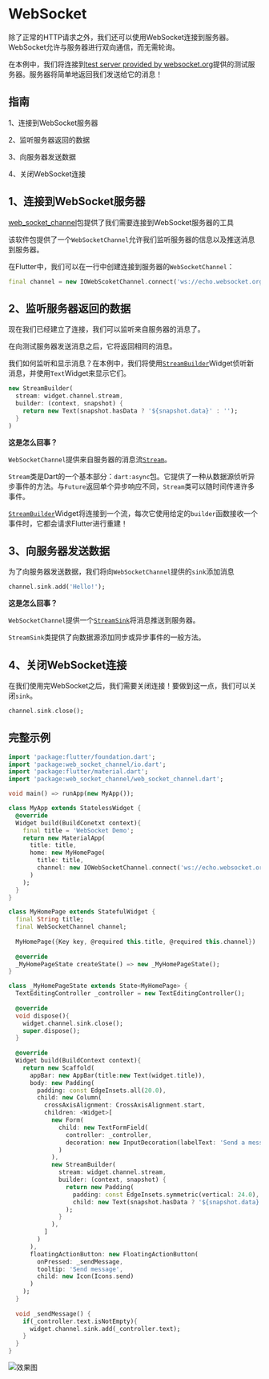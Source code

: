 # WebSocket

除了正常的HTTP请求之外，我们还可以使用WebSocket连接到服务器。WebSocket允许与服务器进行双向通信，而无需轮询。

在本例中，我们将连接到[test server provided by websocket.org](http://www.websocket.org/echo.html)提供的测试服务器。服务器将简单地返回我们发送给它的消息！

## 指南

1、连接到WebSocket服务器

2、监听服务器返回的数据

3、向服务器发送数据

4、关闭WebSocket连接

## 1、连接到WebSocket服务器

[web_socket_channel](https://pub.dartlang.org/packages/web_socket_channel)包提供了我们需要连接到WebSocket服务器的工具

该软件包提供了一个`WebSocketChannel`允许我们监听服务器的信息以及推送消息到服务器。

在Flutter中，我们可以在一行中创建连接到服务器的`WebSocketChannel`：

```dart
final channel = new IOWebScoketChannel.connect('ws://echo.websocket.org');
```

## 2、监听服务器返回的数据

现在我们已经建立了连接，我们可以监听来自服务器的消息了。

在向测试服务器发送消息之后，它将返回相同的消息。

我们如何监听和显示消息？在本例中，我们将使用[`StreamBuilder`](https://docs.flutter.io/flutter/widgets/StreamBuilder-class.html)Widget侦听新消息，并使用`Text`Widget来显示它们。

```dart
new StreamBuilder(
  stream: widget.channel.stream,
  builder: (context, snapshot) {
    return new Text(snapshot.hasData ? '${snapshot.data}' : '');
  }
)
```

**这是怎么回事？**

`WebSocketChannel`提供来自服务器的消息流[`Stream`](https://docs.flutter.io/flutter/dart-async/Stream-class.html)。

`Stream`类是Dart的一个基本部分：`dart:async`包。它提供了一种从数据源侦听异步事件的方法。与`Future`返回单个异步响应不同，`Stream`类可以随时间传递许多事件。

[`StreamBuilder`](https://docs.flutter.io/flutter/widgets/StreamBuilder-class.html)Widget将连接到一个流，每次它使用给定的`builder`函数接收一个事件时，它都会请求Flutter进行重建！

## 3、向服务器发送数据

为了向服务器发送数据，我们将向`WebSocketChannel`提供的`sink`添加消息

```dart
channel.sink.add('Hello!');
```

**这是怎么回事？**

`WebSocketChannel`提供一个[`StreamSink`](https://docs.flutter.io/flutter/dart-async/StreamSink-class.html)将消息推送到服务器。

`StreamSink`类提供了向数据源添加同步或异步事件的一般方法。

## 4、关闭WebSocket连接

在我们使用完WebSocket之后，我们需要关闭连接！要做到这一点，我们可以关闭`sink`。

```dart
channel.sink.close();
```

## 完整示例

```dart
import 'package:flutter/foundation.dart';
import 'package:web_socket_channel/io.dart';
import 'package:flutter/material.dart';
import 'package:web_socket_channel/web_socket_channel.dart';

void main() => runApp(new MyApp());

class MyApp extends StatelessWidget {
  @override
  Widget build(BuildConetxt context){
    final title = 'WebSocket Demo';
    return new MaterialApp(
      title: title,
      home: new MyHomePage(
        title: title,
        channel: new IOWebSocketChannel.connect('ws://echo.websocket.org')
      )
    );
  }
}

class MyHomePage extends StatefulWidget {
  final String title;
  final WebSocketChannel channel;
  
  MyHomePage({Key key, @required this.title, @required this.channel}) : super(key: key);
  
  @override
  _MyHomePageState createState() => new _MyHomePageState();
}

class _MyHomePageState extends State<MyHomePage> {
  TextEditingController _controller = new TextEditingController();
  
  @override
  void dispose(){
    widget.channel.sink.close();
    super.dispose();
  }
  
  @override
  Widget build(BuildContext context){
    return new Scaffold(
      appBar: new AppBar(title:new Text(widget.title)),
      body: new Padding(
        padding: const EdgeInsets.all(20.0),
        child: new Column(
          crossAxisAlignment: CrossAxisAlignment.start,
          children: <Widget>[
            new Form(
              child: new TextFormField(
                controller: _controller,
                decoration: new InputDecoration(labelText: 'Send a message'),
              )
            ),
            new StreamBuilder(
              stream: widget.channel.stream,
              builder: (context, snapshot) {
                return new Padding(
                  padding: const EdgeInsets.symmetric(vertical: 24.0),
                  child: new Text(snapshot.hasData ? '${snapshot.data}' : ''),
                );
              }
            ),
          ]
        )
      ),
      floatingActionButton: new FloatingActionButton(
        onPressed: _sendMessage,
        tooltip: 'Send message',
        child: new Icon(Icons.send)
      )
    );
  }
  
  void _sendMessage() {
    if(_controller.text.isNotEmpty){
      widget.channel.sink.add(_controller.text);
    }
  }
}
```

![效果图](https://flutter.io/images/cookbook/web-sockets.gif)